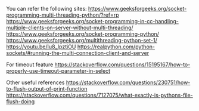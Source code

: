 You can refer the following sites:
https://www.geeksforgeeks.org/socket-programming-multi-threading-python/?ref=rp
https://www.geeksforgeeks.org/socket-programming-in-cc-handling-multiple-clients-on-server-without-multi-threading/
https://www.geeksforgeeks.org/socket-programming-python/
https://www.geeksforgeeks.org/multithreading-python-set-1/
https://youtu.be/Iu8_IpztiOU
https://realpython.com/python-sockets/#running-the-multi-connection-client-and-server


For timeout feature
https://stackoverflow.com/questions/15195167/how-to-properly-use-timeout-parameter-in-select


Other useful references
https://stackoverflow.com/questions/230751/how-to-flush-output-of-print-function
https://stackoverflow.com/questions/7127075/what-exactly-is-pythons-file-flush-doing
